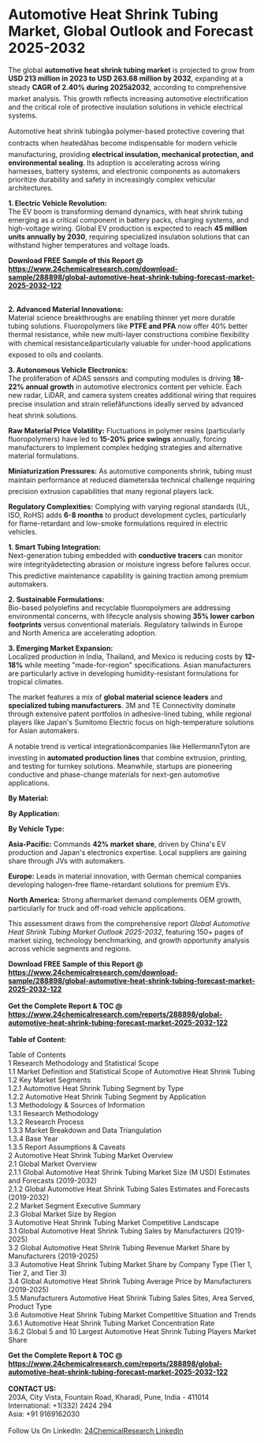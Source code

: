 <h1>Automotive Heat Shrink Tubing Market, Global Outlook and Forecast 2025-2032</h1><p>The global <strong>automotive heat shrink tubing market</strong> is projected to grow from <strong>USD 213 million in 2023 to USD 263.68 million by 2032</strong>, expanding at a steady <strong>CAGR of 2.40% during 2025â2032</strong>, according to comprehensive market analysis. This growth reflects increasing automotive electrification and the critical role of protective insulation solutions in vehicle electrical systems.</p><p>Automotive heat shrink tubingâa polymer-based protective covering that contracts when heatedâhas become indispensable for modern vehicle manufacturing, providing <strong>electrical insulation, mechanical protection, and environmental sealing</strong>. Its adoption is accelerating across wiring harnesses, battery systems, and electronic components as automakers prioritize durability and safety in increasingly complex vehicular architectures.</p><p><strong>1. Electric Vehicle Revolution:</strong><br>
The EV boom is transforming demand dynamics, with heat shrink tubing emerging as a critical component in battery packs, charging systems, and high-voltage wiring. Global EV production is expected to reach <strong>45 million units annually by 2030</strong>, requiring specialized insulation solutions that can withstand higher temperatures and voltage loads.</p><div><b>Download FREE Sample of this Report @ 
            <a href="https://www.24chemicalresearch.com/download-sample/288898/global-automotive-heat-shrink-tubing-forecast-market-2025-2032-122">
            https://www.24chemicalresearch.com/download-sample/288898/global-automotive-heat-shrink-tubing-forecast-market-2025-2032-122</a></b></div><br><p><strong>2. Advanced Material Innovations:</strong><br>
Material science breakthroughs are enabling thinner yet more durable tubing solutions. Fluoropolymers like <strong>PTFE and PFA</strong> now offer 40% better thermal resistance, while new multi-layer constructions combine flexibility with chemical resistanceâparticularly valuable for under-hood applications exposed to oils and coolants.</p><p><strong>3. Autonomous Vehicle Electronics:</strong><br>
The proliferation of ADAS sensors and computing modules is driving <strong>18-22% annual growth</strong> in automotive electronics content per vehicle. Each new radar, LiDAR, and camera system creates additional wiring that requires precise insulation and strain reliefâfunctions ideally served by advanced heat shrink solutions.</p><p><strong>Raw Material Price Volatility:</strong> Fluctuations in polymer resins (particularly fluoropolymers) have led to <strong>15-20% price swings</strong> annually, forcing manufacturers to implement complex hedging strategies and alternative material formulations.</p><p><strong>Miniaturization Pressures:</strong> As automotive components shrink, tubing must maintain performance at reduced diametersâa technical challenge requiring precision extrusion capabilities that many regional players lack.</p><p><strong>Regulatory Complexities:</strong> Complying with varying regional standards (UL, ISO, RoHS) adds <strong>6-8 months</strong> to product development cycles, particularly for flame-retardant and low-smoke formulations required in electric vehicles.</p><p><strong>1. Smart Tubing Integration:</strong><br>
Next-generation tubing embedded with <strong>conductive tracers</strong> can monitor wire integrityâdetecting abrasion or moisture ingress before failures occur. This predictive maintenance capability is gaining traction among premium automakers.</p><p><strong>2. Sustainable Formulations:</strong><br>
Bio-based polyolefins and recyclable fluoropolymers are addressing environmental concerns, with lifecycle analysis showing <strong>35% lower carbon footprints</strong> versus conventional materials. Regulatory tailwinds in Europe and North America are accelerating adoption.</p><p><strong>3. Emerging Market Expansion:</strong><br>
Localized production in India, Thailand, and Mexico is reducing costs by <strong>12-18%</strong> while meeting "made-for-region" specifications. Asian manufacturers are particularly active in developing humidity-resistant formulations for tropical climates.</p><p>The market features a mix of <strong>global material science leaders</strong> and <strong>specialized tubing manufacturers</strong>. 3M and TE Connectivity dominate through extensive patent portfolios in adhesive-lined tubing, while regional players like Japan's Sumitomo Electric focus on high-temperature solutions for Asian automakers.</p><p>A notable trend is vertical integrationâcompanies like HellermannTyton are investing in <strong>automated production lines</strong> that combine extrusion, printing, and testing for turnkey solutions. Meanwhile, startups are pioneering conductive and phase-change materials for next-gen automotive applications.</p><p><strong>By Material:</strong></p><p><strong>By Application:</strong></p><p><strong>By Vehicle Type:</strong></p><p><strong>Asia-Pacific:</strong> Commands <strong>42% market share</strong>, driven by China's EV production and Japan's electronics expertise. Local suppliers are gaining share through JVs with automakers.</p><p><strong>Europe:</strong> Leads in material innovation, with German chemical companies developing halogen-free flame-retardant solutions for premium EVs.</p><p><strong>North America:</strong> Strong aftermarket demand complements OEM growth, particularly for truck and off-road vehicle applications.</p><p>This assessment draws from the comprehensive report <em>Global Automotive Heat Shrink Tubing Market Outlook 2025-2032</em>, featuring 150+ pages of market sizing, technology benchmarking, and growth opportunity analysis across vehicle segments and regions.</p><div><b>Download FREE Sample of this Report @ 
            <a href="https://www.24chemicalresearch.com/download-sample/288898/global-automotive-heat-shrink-tubing-forecast-market-2025-2032-122">
            https://www.24chemicalresearch.com/download-sample/288898/global-automotive-heat-shrink-tubing-forecast-market-2025-2032-122</a></b></div><br><div><b>Get the Complete Report & TOC @ 
            <a href="https://www.24chemicalresearch.com/reports/288898/global-automotive-heat-shrink-tubing-forecast-market-2025-2032-122">
            https://www.24chemicalresearch.com/reports/288898/global-automotive-heat-shrink-tubing-forecast-market-2025-2032-122</a></b></div><br>
            <b>Table of Content:</b><p>Table of Contents<br />
1 Research Methodology and Statistical Scope<br />
1.1 Market Definition and Statistical Scope of Automotive Heat Shrink Tubing<br />
1.2 Key Market Segments<br />
1.2.1 Automotive Heat Shrink Tubing Segment by Type<br />
1.2.2 Automotive Heat Shrink Tubing Segment by Application<br />
1.3 Methodology & Sources of Information<br />
1.3.1 Research Methodology<br />
1.3.2 Research Process<br />
1.3.3 Market Breakdown and Data Triangulation<br />
1.3.4 Base Year<br />
1.3.5 Report Assumptions & Caveats<br />
2 Automotive Heat Shrink Tubing Market Overview<br />
2.1 Global Market Overview<br />
2.1.1 Global Automotive Heat Shrink Tubing Market Size (M USD) Estimates and Forecasts (2019-2032)<br />
2.1.2 Global Automotive Heat Shrink Tubing Sales Estimates and Forecasts (2019-2032)<br />
2.2 Market Segment Executive Summary<br />
2.3 Global Market Size by Region<br />
3 Automotive Heat Shrink Tubing Market Competitive Landscape<br />
3.1 Global Automotive Heat Shrink Tubing Sales by Manufacturers (2019-2025)<br />
3.2 Global Automotive Heat Shrink Tubing Revenue Market Share by Manufacturers (2019-2025)<br />
3.3 Automotive Heat Shrink Tubing Market Share by Company Type (Tier 1, Tier 2, and Tier 3)<br />
3.4 Global Automotive Heat Shrink Tubing Average Price by Manufacturers (2019-2025)<br />
3.5 Manufacturers Automotive Heat Shrink Tubing Sales Sites, Area Served, Product Type<br />
3.6 Automotive Heat Shrink Tubing Market Competitive Situation and Trends<br />
3.6.1 Automotive Heat Shrink Tubing Market Concentration Rate<br />
3.6.2 Global 5 and 10 Largest Automotive Heat Shrink Tubing Players Market Share </p><div><b>Get the Complete Report & TOC @ 
            <a href="https://www.24chemicalresearch.com/reports/288898/global-automotive-heat-shrink-tubing-forecast-market-2025-2032-122">
            https://www.24chemicalresearch.com/reports/288898/global-automotive-heat-shrink-tubing-forecast-market-2025-2032-122</a></b></div><br><b>CONTACT US:</b><br>
            203A, City Vista, Fountain Road, Kharadi, Pune, India - 411014<br>
            International: +1(332) 2424 294<br>
            Asia: +91 9169162030 <br><br>
            Follow Us On LinkedIn: <a href="https://www.linkedin.com/company/24chemicalresearch/">24ChemicalResearch LinkedIn</a>